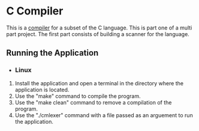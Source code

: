 # C Compiler
This is a [compiler](https://en.wikipedia.org/wiki/Compiler) for a subset of the C language. This is part one of a multi part project. The first part consists of building a scanner for the language.

## Running the Application
* ### Linux
1. Install the application and open a terminal in the directory where the application is located.
2. Use the "make" command to compile the program.
3. Use the "make clean" command to remove a compilation of the program.
4. Use the "./cmlexer" command with a file passed as an arguement to run the application. 
